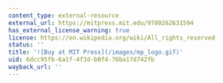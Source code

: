 ```yaml
---
content_type: external-resource
external_url: https://mitpress.mit.edu/9780262631594
has_external_license_warning: true
license: https://en.wikipedia.org/wiki/All_rights_reserved
status: ''
title: '![Buy at MIT Press](/images/mp_logo.gif)'
uid: 6dcc95fb-6a1f-4f3d-b0f4-76ba17d742fb
wayback_url: ''
---
```

